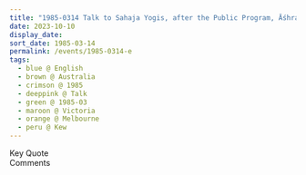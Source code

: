 ```yaml
---
title: "1985-0314 Talk to Sahaja Yogis, after the Public Program, Āśhram, 1267 Burke Road, Kew, Melbourne, Victoria, Australia"
date: 2023-10-10
display_date: 
sort_date: 1985-03-14
permalink: /events/1985-0314-e
tags:
  - blue @ English
  - brown @ Australia
  - crimson @ 1985
  - deeppink @ Talk
  - green @ 1985-03
  - maroon @ Victoria
  - orange @ Melbourne
  - peru @ Kew
---
```


<wave-list>
  <list-title color="green" width="75">Key Quote</list-title>
  <list-item color="BlanchedAlmond"  width="200"></list-item>
  <list-item color="Lavender"></list-item>
  <list-item color="BlanchedAlmond"></list-item>
</wave-list>

<br>

<wave-list>
  <list-title color="green" width="75">Comments</list-title>
  <list-item color="BlanchedAlmond"  width="200"></list-item>
  <list-item color="Lavender"></list-item>
  <list-item color="BlanchedAlmond"></list-item>
</wave-list>